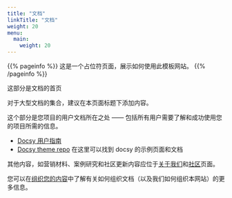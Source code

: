 ```yaml
---
title: "文档"
linkTitle: "文档"
weight: 20
menu:
  main:
    weight: 20
---
```


<!-- 本文件添加到 docs 目录下，后，首页右上角将会出现“文档”标签，点击标签可以跳转 -->

{{% pageinfo %}}
这是一个占位符页面，展示如何使用此模板网站。
{{% /pageinfo %}}

这部分是文档的首页

对于大型文档的集合，建议在本页面标题下添加内容。

这个部分是您项目的用户文档所在之处 —— 包括所有用户需要了解和成功使用您的项目所需的信息。

- [Docsy 用户指南](https://docsy.dev/docs/)
- [Docsy theme repo](https://github.com/google/docsy/tree/main/userguide) 在这里可以找到 docsy 的示例页面和文档

其他内容，如营销材料、案例研究和社区更新内容应位于[关于我们](/about/)和[社区](/community/)页面。

您可以在[组织您的内容](https://docsy.dev/docs/best-practices/organizing-content/)中了解有关如何组织文档（以及我们如何组织本网站）的更多信息。
